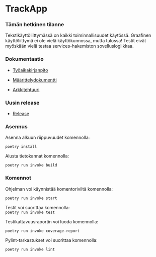 # TrackApp
### Tämän hetkinen tilanne
Tekstikäyttöliittymässä on kaikki toiminnallisuudet käytössä. Graafinen käyttöliittymä ei ole vielä käyttökunnossa, mutta tulossa! Testit eivät myöskään vielä testaa services-hakemiston sovelluslogiikkaa.

### Dokumentaatio

- [Työaikakirjanpito](https://github.com/maizzuu/ot-harjoitustyo/blob/master/time_management.md)
  
- [Määrittelydokumentti](https://github.com/maizzuu/ot-harjoitustyo/blob/master/dokumentaatio/requirements_specification.md) 

- [Arkkitehtuuri](https://github.com/maizzuu/ot-harjoitustyo/blob/master/dokumentaatio/arkkitehtuuri.md)

### Uusin release  
  
- [Release](https://github.com/maizzuu/ot-harjoitustyo/releases/tag/viikko6)

### Asennus
Asenna alkuun riippuvuudet komennolla:
  
` poetry install `

Alusta tietokannat komennolla:  
  
` poetry run invoke build `

### Komennot

Ohjelman voi käynnistää komentoriviltä komennolla:  
  
` poetry run invoke start `

Testit voi suorittaa komennolla:  
` poetry run invoke test `
  
Testikattavuusraportin voi luoda komennolla:  
  
` poetry run invoke coverage-report `
  
Pylint-tarkastukset voi suorittaa komennolla:  
  
` poetry run invoke lint `

   
